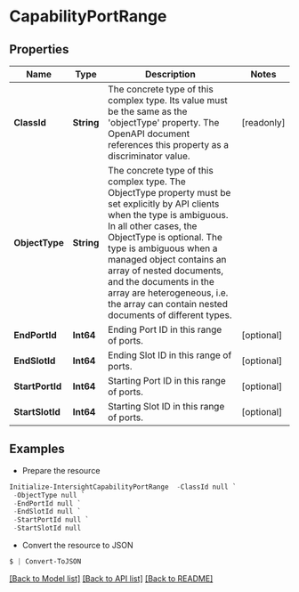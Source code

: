 # CapabilityPortRange
## Properties

Name | Type | Description | Notes
------------ | ------------- | ------------- | -------------
**ClassId** | **String** | The concrete type of this complex type. Its value must be the same as the &#39;objectType&#39; property. The OpenAPI document references this property as a discriminator value. | [readonly] 
**ObjectType** | **String** | The concrete type of this complex type. The ObjectType property must be set explicitly by API clients when the type is ambiguous. In all other cases, the  ObjectType is optional.  The type is ambiguous when a managed object contains an array of nested documents, and the documents in the array are heterogeneous, i.e. the array can contain nested documents of different types. | 
**EndPortId** | **Int64** | Ending Port ID in this range of ports. | [optional] 
**EndSlotId** | **Int64** | Ending Slot ID in this range of ports. | [optional] 
**StartPortId** | **Int64** | Starting Port ID in this range of ports. | [optional] 
**StartSlotId** | **Int64** | Starting Slot ID in this range of ports. | [optional] 

## Examples

- Prepare the resource
```powershell
Initialize-IntersightCapabilityPortRange  -ClassId null `
 -ObjectType null `
 -EndPortId null `
 -EndSlotId null `
 -StartPortId null `
 -StartSlotId null
```

- Convert the resource to JSON
```powershell
$ | Convert-ToJSON
```

[[Back to Model list]](../README.md#documentation-for-models) [[Back to API list]](../README.md#documentation-for-api-endpoints) [[Back to README]](../README.md)


